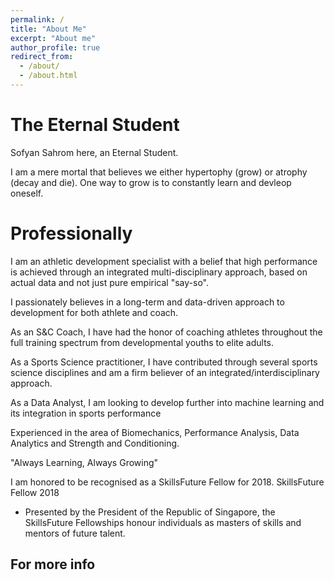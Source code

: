 ```yaml
---
permalink: /
title: "About Me"
excerpt: "About me"
author_profile: true
redirect_from: 
  - /about/
  - /about.html
---
```


The Eternal Student
======
Sofyan Sahrom here, an Eternal Student. 

I am a mere mortal that believes we either hypertophy (grow) or atrophy (decay and die). One way to grow is to constantly learn and devleop oneself.


Professionally
======

I am an athletic development specialist with a belief that high performance is achieved through an integrated multi-disciplinary approach, based on actual data and not just pure empirical "say-so". 

I passionately believes in a long-term and data-driven approach to development for both athlete and coach.

As an S&C Coach, I have had the honor of coaching athletes throughout the full training spectrum from developmental youths to elite adults. 

As a Sports Science practitioner, I have contributed through several sports science disciplines and am a firm believer of an integrated/interdisciplinary approach. 

As a Data Analyst, I am looking to develop further into machine learning and its integration in sports performance

Experienced in the area of Biomechanics, Performance Analysis, Data Analytics and Strength and Conditioning. 

"Always Learning, Always Growing"

I am honored to be recognised as a SkillsFuture Fellow for 2018. 
SkillsFuture Fellow 2018

- Presented by the President of the Republic of Singapore, the SkillsFuture Fellowships honour individuals as masters of skills and mentors of future talent.

For more info
------

